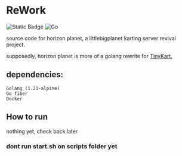 # ReWork
![Static Badge](https://img.shields.io/badge/Powered%20by-Docker-blue.svg) ![Go](https://img.shields.io/badge/go-%2300ADD8.svg?style=for-the-badge&logo=go&logoColor=white)

source code for horizon planet, a littlebigplanet karting server revival project.

supposedly, horizon planet is more of a golang rewrite for [TinyKart.](https://github.com/AutumnRivers/TinyKart)

## dependencies:
```
Golang (1.21-alpine)
Go fiber
Docker
```

## How to run
nothing yet, check back later
### dont run start.sh on scripts folder yet
